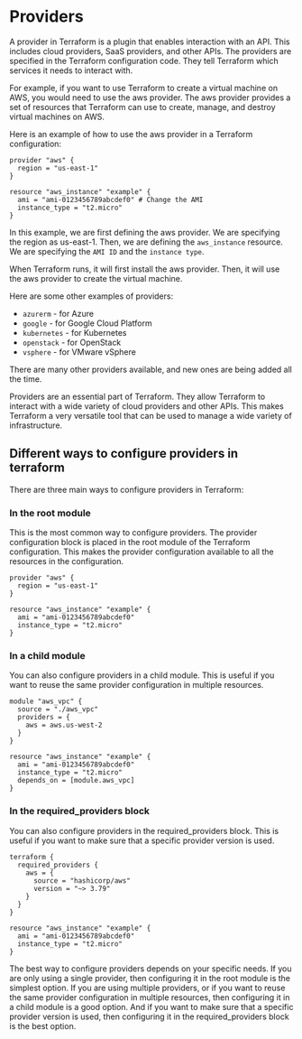 # Providers 
 
A provider in Terraform is a plugin that enables interaction with an API. 
This includes cloud providers, SaaS providers, and other APIs. The providers are specified in the Terraform configuration code. They tell Terraform which services it needs to interact with.

For example, if you want to use Terraform to create a virtual machine on AWS, you would need to use the aws provider. The aws provider provides a set of resources that Terraform can use to create, manage, and destroy virtual machines on AWS.

Here is an example of how to use the aws provider in a Terraform configuration:

```hcl
provider "aws" {
  region = "us-east-1"
}

resource "aws_instance" "example" {
  ami = "ami-0123456789abcdef0" # Change the AMI 
  instance_type = "t2.micro"
}
```

In this example, we are first defining the aws provider. We are specifying the region as us-east-1. Then, we are defining the `aws_instance` resource. We are specifying the `AMI ID` and the `instance type`.

When Terraform runs, it will first install the aws provider. Then, it will use the aws provider to create the virtual machine.

Here are some other examples of providers:

- `azurerm` - for Azure
- `google` - for Google Cloud Platform
- `kubernetes` - for Kubernetes
- `openstack` - for OpenStack
- `vsphere` - for VMware vSphere

There are many other providers available, and new ones are being added all the time.

Providers are an essential part of Terraform. They allow Terraform to interact with a wide variety of cloud providers and other APIs. This makes Terraform a very versatile tool that can be used to manage a wide variety of infrastructure.


## Different ways to configure providers in terraform

There are three main ways to configure providers in Terraform:

### In the root module 

This is the most common way to configure providers. The provider configuration block is placed in the root module of the Terraform configuration. This makes the provider configuration available to all the resources in the configuration.

```hcl
provider "aws" {
  region = "us-east-1"
}

resource "aws_instance" "example" {
  ami = "ami-0123456789abcdef0"
  instance_type = "t2.micro"
}
```

### In a child module

You can also configure providers in a child module. This is useful if you want to reuse the same provider configuration in multiple resources.

```hcl
module "aws_vpc" {
  source = "./aws_vpc"
  providers = {
    aws = aws.us-west-2
  }
}

resource "aws_instance" "example" {
  ami = "ami-0123456789abcdef0"
  instance_type = "t2.micro"
  depends_on = [module.aws_vpc]
}
```

### In the required_providers block

You can also configure providers in the required_providers block. This is useful if you want to make sure that a specific provider version is used.

```hcl
terraform {
  required_providers {
    aws = {
      source = "hashicorp/aws"
      version = "~> 3.79"
    }
  }
}

resource "aws_instance" "example" {
  ami = "ami-0123456789abcdef0"
  instance_type = "t2.micro"
}
```

The best way to configure providers depends on your specific needs. If you are only using a single provider, then configuring it in the root module is the simplest option. If you are using multiple providers, or if you want to reuse the same provider configuration in multiple resources, then configuring it in a child module is a good option. And if you want to make sure that a specific provider version is used, then configuring it in the required_providers block is the best option.

